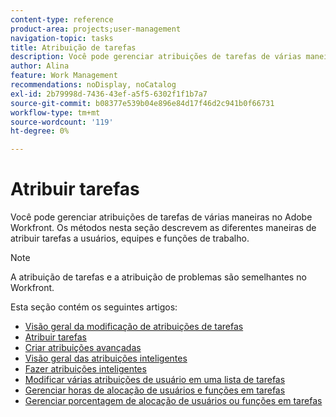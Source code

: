 ```yaml
---
content-type: reference
product-area: projects;user-management
navigation-topic: tasks
title: Atribuição de tarefas
description: Você pode gerenciar atribuições de tarefas de várias maneiras no Adobe Workfront. Os métodos nesta seção descrevem as diferentes maneiras de atribuir tarefas a usuários, equipes e funções de trabalho.
author: Alina
feature: Work Management
recommendations: noDisplay, noCatalog
exl-id: 2b79998d-7436-43ef-a5f5-6302f1f1b7a7
source-git-commit: b08377e539b04e896e84d17f46d2c941b0f66731
workflow-type: tm+mt
source-wordcount: '119'
ht-degree: 0%

---
```


# Atribuir tarefas

Você pode gerenciar atribuições de tarefas de várias maneiras no Adobe Workfront. Os métodos nesta seção descrevem as diferentes maneiras de atribuir tarefas a usuários, equipes e funções de trabalho.

>[!NOTE]
>
>A atribuição de tarefas e a atribuição de problemas são semelhantes no Workfront.

Esta seção contém os seguintes artigos:

* [Visão geral da modificação de atribuições de tarefas](../../../manage-work/tasks/assign-tasks/modify-task-assignments-overview.md)
* [Atribuir tarefas](../../../manage-work/tasks/assign-tasks/assign-tasks.md)
* [Criar atribuições avançadas](../../../manage-work/tasks/assign-tasks/create-advanced-assignments.md)
* [Visão geral das atribuições inteligentes](../../../manage-work/tasks/assign-tasks/smart-assignments.md)
* [Fazer atribuições inteligentes](../../../manage-work/tasks/assign-tasks/make-smart-assignments.md)
* [Modificar várias atribuições de usuário em uma lista de tarefas](../../../manage-work/tasks/assign-tasks/modify-multiple-assignments-in-task-list.md)
* [Gerenciar horas de alocação de usuários e funções em tarefas](../../../manage-work/tasks/assign-tasks/manage-allocation-hours-on-tasks.md)
* [Gerenciar porcentagem de alocação de usuários ou funções em tarefas](../../../manage-work/tasks/assign-tasks/manage-allocation-percentage-on-tasks.md)
